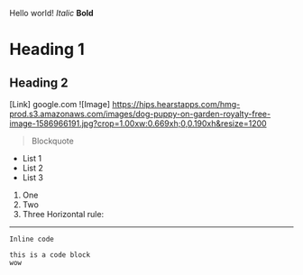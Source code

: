 Hello world!
*Italic*
**Bold**
# Heading 1
## Heading 2
[Link] google.com
![Image] https://hips.hearstapps.com/hmg-prod.s3.amazonaws.com/images/dog-puppy-on-garden-royalty-free-image-1586966191.jpg?crop=1.00xw:0.669xh;0,0.190xh&resize=1200
> Blockquote
* List 1
* List 2
* List 3
1. One
2. Two
3. Three
Horizontal rule:
---
`Inline code`
```
this is a code block
wow
```
